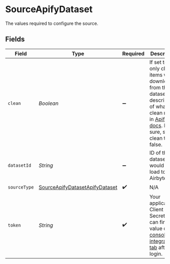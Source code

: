 # SourceApifyDataset

The values required to configure the source.


## Fields

| Field                                                                                                                                                                                                                                                   | Type                                                                                                                                                                                                                                                    | Required                                                                                                                                                                                                                                                | Description                                                                                                                                                                                                                                             | Example                                                                                                                                                                                                                                                 |
| ------------------------------------------------------------------------------------------------------------------------------------------------------------------------------------------------------------------------------------------------------- | ------------------------------------------------------------------------------------------------------------------------------------------------------------------------------------------------------------------------------------------------------- | ------------------------------------------------------------------------------------------------------------------------------------------------------------------------------------------------------------------------------------------------------- | ------------------------------------------------------------------------------------------------------------------------------------------------------------------------------------------------------------------------------------------------------- | ------------------------------------------------------------------------------------------------------------------------------------------------------------------------------------------------------------------------------------------------------- |
| `clean`                                                                                                                                                                                                                                                 | *Boolean*                                                                                                                                                                                                                                               | :heavy_minus_sign:                                                                                                                                                                                                                                      | If set to true, only clean items will be downloaded from the dataset. See description of what clean means in <a href="https://docs.apify.com/api/v2#/reference/datasets/item-collection/get-items">Apify API docs</a>. If not sure, set clean to false. |                                                                                                                                                                                                                                                         |
| `datasetId`                                                                                                                                                                                                                                             | *String*                                                                                                                                                                                                                                                | :heavy_minus_sign:                                                                                                                                                                                                                                      | ID of the dataset you would like to load to Airbyte.                                                                                                                                                                                                    |                                                                                                                                                                                                                                                         |
| `sourceType`                                                                                                                                                                                                                                            | [SourceApifyDatasetApifyDataset](../../models/shared/SourceApifyDatasetApifyDataset.md)                                                                                                                                                                 | :heavy_check_mark:                                                                                                                                                                                                                                      | N/A                                                                                                                                                                                                                                                     |                                                                                                                                                                                                                                                         |
| `token`                                                                                                                                                                                                                                                 | *String*                                                                                                                                                                                                                                                | :heavy_check_mark:                                                                                                                                                                                                                                      | Your application's Client Secret. You can find this value on the <a href="https://console.apify.com/account/integrations">console integrations tab</a> after you login.                                                                                 | Personal API tokens                                                                                                                                                                                                                                     |